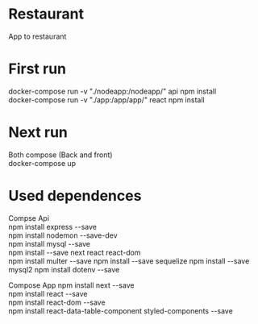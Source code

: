 # Restaurant
App to restaurant

# First run
docker-compose run -v "./nodeapp:/nodeapp/" api npm install  
docker-compose run -v "./app:/app/app/" react npm install  


# Next run
Both compose (Back and front)  
docker-compose up  

# Used dependences
Compse Api  
npm install express --save  
npm install nodemon --save-dev  
npm install mysql --save  
npm install --save next react react-dom  
npm install multer --save
npm install --save sequelize
npm install --save mysql2
npm install dotenv --save

Compose App
npm install next --save  
npm install react --save  
npm install react-dom --save  
npm install react-data-table-component styled-components --save
